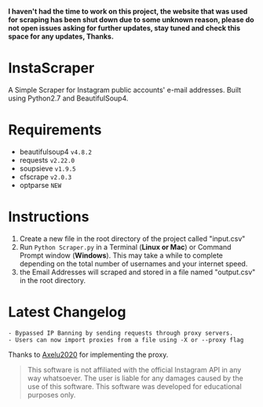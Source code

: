 **I haven't had the time to work on this project, the website that was used for scraping has been shut down due to some unknown reason, please do not open issues asking for further updates, stay tuned and check this space for any updates, Thanks.**
# InstaScraper
A Simple Scraper for Instagram public accounts' e-mail addresses. Built using Python2.7 and BeautifulSoup4.
# Requirements
* beautifulsoup4 ``` v4.8.2 ```
* requests ``` v2.22.0 ```
* soupsieve ``` v1.9.5 ```
* cfscrape ``` v2.0.3 ```
* optparse ``` NEW ```
# Instructions
1. Create a new file in the root directory of the project called "input.csv"
2. Run ``` Python Scraper.py ``` in a Terminal (**Linux or Mac**) or Command Prompt window (**Windows**). This may take a while to complete depending on the total number of usernames and your internet speed.
3. the Email Addresses will scraped and stored in a file named "output.csv" in the root directory.

# Latest Changelog
``` 
- Bypassed IP Banning by sending requests through proxy servers.
- Users can now import proxies from a file using -X or --proxy flag
```
Thanks to [Axelu2020](https://www.github.com/axelu2020) for implementing the proxy.
> This software is not affiliated with the official Instagram API in any way whatsoever. The user is liable for any damages caused by the use of this software. This software was developed for educational purposes only.

